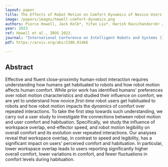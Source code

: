 ```yaml
---
layout: paper
title: The Effects of Robot Motion on Comfort Dynamics of Novice Users in Close-Proximity Human-Robot Interaction
image: /papers/images/howell-comfort-dynamics.png
authors: Pierce Howell, Jack Kolb*, Yifan Liu*, Harish Ravichandar<br />(* equal contribution)
year: 2023
ref: Howell et al., IROS 2023.
journal: "International Conference on Intelligent Robots and Systems (IROS)"
pdf: https://arxiv.org/abs/2308.01466

---
```


## Abstract

Effective and fluent close-proximity human-robot interaction requires understanding how humans get habituated to robots and how robot motion affects human comfort.  While prior work has identified humans' preferences over robot motion characteristics and studied their influence on comfort, we are yet to understand how novice _first-time_ robot users get habituated to robots and how robot motion impacts the _dynamics_ of comfort over repeated interactions. To take the first step towards such understanding, we carry out a user study to investigate the connections between robot motion and user comfort and habituation. Specifically, we study the influence of workspace overlap, end-effector speed, and robot motion legibility on overall comfort and its evolution over repeated interactions. Our analyses reveal that workspace overlap, in contrast to speed and legibility, has a significant impact on users' perceived comfort and habituation. In particular, lower workspace overlap leads to users reporting significantly higher overall comfort, lower variations in comfort, and fewer fluctuations in comfort levels during habituation.
